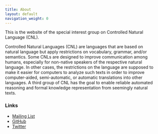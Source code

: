 ```yaml
---
title: About
layout: default
navigation_weight: 0
---
```


This is the website of the special interest group on Controlled Natural Language (CNL).

Controlled Natural Languages (CNL) are languages that are based on natural language but apply restrictions on vocabulary, grammar, and/or semantics. Some CNLs are designed to improve communication among humans, especially for non-native speakers of the respective natural language. In other cases, the restrictions on the language are supposed to make it easier for computers to analyze such texts in order to improve computer-aided, semi-automatic, or automatic translations into other languages. A third group of CNL has the goal to enable reliable automated reasoning and formal knowledge representation from seemingly natural texts.

### Links

- [Mailing List](https://groups.google.com/d/forum/sigcnl)
- [GitHub](https://github.com/sigcnl)
- [Twitter](https://twitter.com/sig_cnl)


